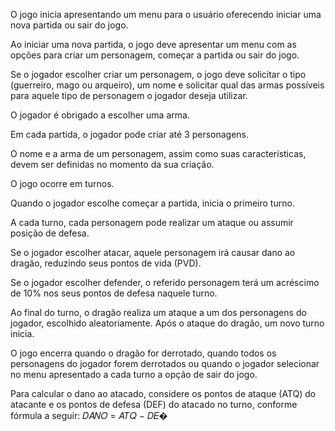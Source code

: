 O jogo inicia apresentando um menu para o usuário oferecendo iniciar uma nova
partida ou sair do jogo.

Ao iniciar uma nova partida, o jogo deve apresentar um menu com
as opções para criar um personagem, começar a partida ou sair do jogo.

Se o jogador escolher criar um personagem, o jogo deve solicitar o tipo (guerreiro, mago ou arqueiro),
um nome e solicitar qual das armas possíveis para aquele tipo de personagem o jogador deseja utilizar.

O jogador é obrigado a escolher uma arma.

Em cada partida, o jogador pode criar até 3 personagens.

O nome e a arma de um personagem, assim como suas características, devem ser definidas no momento da sua criação.

O jogo ocorre em turnos.

Quando o jogador escolhe começar a partida, inicia o primeiro turno.

A cada turno, cada personagem pode realizar um ataque ou assumir posição de defesa.

Se o jogador escolher atacar, aquele personagem irá causar dano ao dragão, reduzindo seus pontos de vida (PVD).

Se o jogador escolher defender, o referido personagem terá um acréscimo de 10% nos seus pontos de defesa naquele turno.

Ao final do turno, o dragão realiza um ataque a um dos personagens do jogador, escolhido aleatoriamente.
Após o ataque do dragão, um novo turno inicia.

O jogo encerra quando o dragão for derrotado, quando todos os personagens do jogador forem derrotados ou quando
o jogador selecionar no menu apresentado a cada turno a opção de sair do jogo.

Para calcular o dano ao atacado, considere os pontos de ataque (ATQ) do atacante e os pontos
de defesa (DEF) do atacado no turno, conforme fórmula a seguir:
𝐷𝐴𝑁𝑂 = 𝐴𝑇𝑄 − 𝐷𝐸�